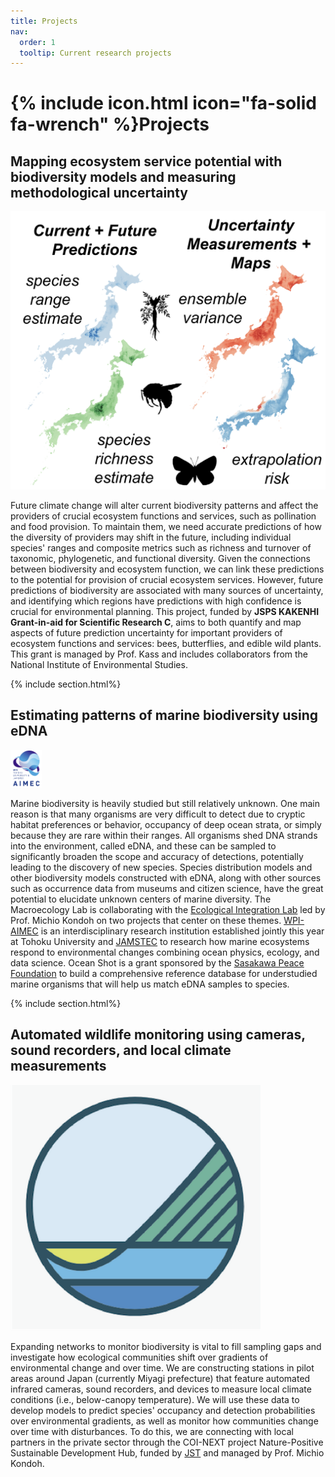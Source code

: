 ```yaml
---
title: Projects
nav:
  order: 1
  tooltip: Current research projects
---
```


# {% include icon.html icon="fa-solid fa-wrench" %}Projects

## Mapping ecosystem service potential with biodiversity models and measuring methodological uncertainty
<img src="images/kibanC.png" alt="kibanC" width="600" class="center"/>

Future climate change will alter current biodiversity patterns and affect the providers of crucial ecosystem functions and services, such as pollination and food provision. To maintain them, we need accurate predictions of how the diversity of providers may shift in the future, including individual species' ranges and composite metrics such as richness and turnover of taxonomic, phylogenetic, and functional diversity. Given the connections between biodiversity and ecosystem function, we can link these predictions to the potential for provision of crucial ecosystem services. However, future predictions of biodiversity are associated with many sources of uncertainty, and identifying which regions have predictions with high confidence is crucial for environmental planning. This project, funded by **JSPS KAKENHI Grant-in-aid for Scientific Research C**, aims to both quantify and map aspects of future prediction uncertainty for important providers of ecosystem functions and services: bees, butterflies, and edible wild plants. This grant is managed by Prof. Kass and includes collaborators from the National Institute of Environmental Studies.

{% include section.html%}

## Estimating patterns of marine biodiversity using eDNA
<img src="images/wpi-aimec.png" alt="aimec" width="50" class="center"/>

Marine biodiversity is heavily studied but still relatively unknown. One main reason is that many organisms are very difficult to detect due to cryptic habitat preferences or behavior, occupancy of deep ocean strata, or simply because they are rare within their ranges. All organisms shed DNA strands into the environment, called eDNA, and these can be sampled to significantly broaden the scope and accuracy of detections, potentially leading to the discovery of new species. Species distribution models and other biodiversity models constructed with eDNA, along with other sources such as occurrence data from museums and citizen science, have the great potential to elucidate unknown centers of marine diversity. The Macroecology Lab is collaborating with the [Ecological Integration Lab](https://www.lifesci.tohoku.ac.jp/en/research/fields/laboratory.html?id=2553) led by Prof. Michio Kondoh on two projects that center on these themes. [WPI-AIMEC](https://wpi-aimec.jp/en/) is an interdisciplinary research institution established jointly this year at Tohoku University and [JAMSTEC](https://www.jamstec.go.jp/e/) to research how marine ecosystems respond to environmental changes combining ocean physics, ecology, and data science. Ocean Shot is a grant sponsored by the [Sasakawa Peace Foundation](https://www.spf.org/en/) to build a comprehensive reference database for understudied marine organisms that will help us match eDNA samples to species.

{% include section.html%}

## Automated wildlife monitoring using cameras, sound recorders, and local climate measurements
<img src="images/NPhub.png" alt="NPhub" width="400" class="center"/>

Expanding networks to monitor biodiversity is vital to fill sampling gaps and investigate how ecological communities shift over gradients of environmental change and over time. We are constructing stations in pilot areas around Japan (currently Miyagi prefecture) that feature automated infrared cameras, sound recorders, and devices to measure local climate conditions (i.e., below-canopy temperature). We will use these data to develop models to predict species' occupancy and detection probabilities over environmental gradients, as well as monitor how communities change over time with disturbances. To do this, we are connecting with local partners in the private sector through the COI-NEXT project Nature-Positive Sustainable Development Hub, funded by [JST](https://www.jst.go.jp/EN/) and managed by Prof. Michio Kondoh.

<!-- {% include list.html component="card" data="projects" %} -->
